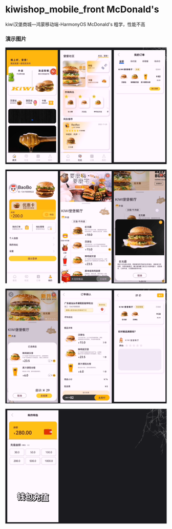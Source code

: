 # kiwishop_mobile_front McDonald's

kiwi汉堡商城—鸿蒙移动端-HarmonyOS McDonald's
粗学，性能不高

### 演示图片

![图片](assets/README/image.png)

![图片2](assets/README/image-1.png)

![图片3](assets/README/image-2.png)

![图片4](assets/README/image-3.png)
